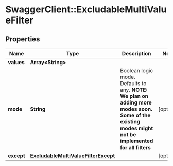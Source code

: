 # SwaggerClient::ExcludableMultiValueFilter

## Properties
Name | Type | Description | Notes
------------ | ------------- | ------------- | -------------
**values** | **Array&lt;String&gt;** |  | 
**mode** | **String** | Boolean logic mode. Defaults to any. **NOTE: We plan on adding more modes soon. Some of the existing modes might not be implemented for all filters** | [optional] 
**except** | [**ExcludableMultiValueFilterExcept**](ExcludableMultiValueFilterExcept.md) |  | [optional] 


